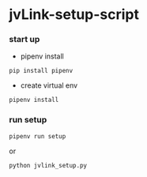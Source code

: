 # jvLink-setup-script


### start up
 - pipenv install
```
pip install pipenv 
```
 - create virtual env
```
pipenv install 
```

### run setup 
```
pipenv run setup
```
or
```
python jvlink_setup.py
```
